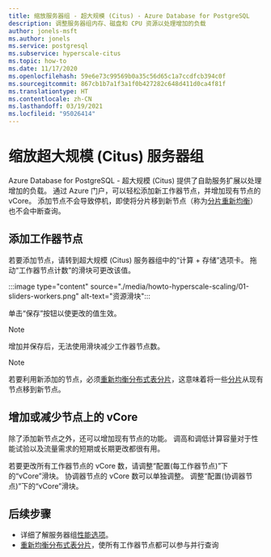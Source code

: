 ```yaml
---
title: 缩放服务器组 - 超大规模 (Citus) - Azure Database for PostgreSQL
description: 调整服务器组内存、磁盘和 CPU 资源以处理增加的负载
author: jonels-msft
ms.author: jonels
ms.service: postgresql
ms.subservice: hyperscale-citus
ms.topic: how-to
ms.date: 11/17/2020
ms.openlocfilehash: 59e6e73c99569b0a35c56d65c1a7ccdfcb394c0f
ms.sourcegitcommit: 867cb1b7a1f3a1f0b427282c648d411d0ca4f81f
ms.translationtype: HT
ms.contentlocale: zh-CN
ms.lasthandoff: 03/19/2021
ms.locfileid: "95026414"
---
```

# <a name="scale-a-hyperscale-citus-server-group"></a>缩放超大规模 (Citus) 服务器组

Azure Database for PostgreSQL - 超大规模 (Citus) 提供了自助服务扩展以处理增加的负载。 通过 Azure 门户，可以轻松添加新工作器节点，并增加现有节点的 vCore。 添加节点不会导致停机，即使将分片移到新节点（称为[分片重新均衡](howto-hyperscale-scale-rebalance.md)）也不会中断查询。

## <a name="add-worker-nodes"></a>添加工作器节点

若要添加节点，请转到超大规模 (Citus) 服务器组中的“计算 + 存储”选项卡。  拖动“工作器节点计数”的滑块可更改该值。

:::image type="content" source="./media/howto-hyperscale-scaling/01-sliders-workers.png" alt-text="资源滑块":::

单击“保存”按钮以使更改的值生效。

> [!NOTE]
> 增加并保存后，无法使用滑块减少工作器节点数。

> [!NOTE]
> 若要利用新添加的节点，必须[重新均衡分布式表分片](howto-hyperscale-scale-rebalance.md)，这意味着将一些[分片](concepts-hyperscale-distributed-data.md#shards)从现有节点移到新节点。

## <a name="increase-or-decrease-vcores-on-nodes"></a>增加或减少节点上的 vCore

除了添加新节点之外，还可以增加现有节点的功能。 调高和调低计算容量对于性能试验以及流量需求的短期或长期更改都很有用。

若要更改所有工作器节点的 vCore 数，请调整“配置(每工作器节点)”下的“vCore”滑块。 协调器节点的 vCore 数可以单独调整。 调整“配置(协调器节点)”下的“vCore”滑块。

## <a name="next-steps"></a>后续步骤

- 详细了解服务器组[性能选项](concepts-hyperscale-configuration-options.md)。
- [重新均衡分布式表分片](howto-hyperscale-scale-rebalance.md)，使所有工作器节点都可以参与并行查询
